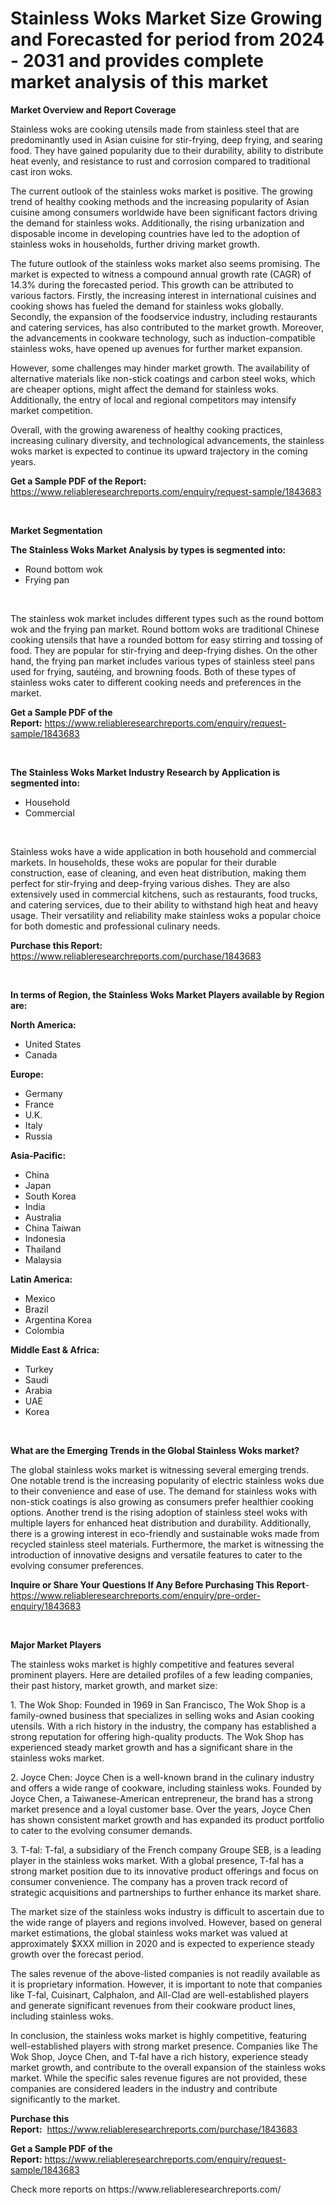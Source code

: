 <p><h1>Stainless Woks Market Size Growing and Forecasted for period from 2024 - 2031 and provides complete market analysis of this market</h1></p><p><strong>Market Overview and Report Coverage</strong></p>
<p><p>Stainless woks are cooking utensils made from stainless steel that are predominantly used in Asian cuisine for stir-frying, deep frying, and searing food. They have gained popularity due to their durability, ability to distribute heat evenly, and resistance to rust and corrosion compared to traditional cast iron woks.</p><p>The current outlook of the stainless woks market is positive. The growing trend of healthy cooking methods and the increasing popularity of Asian cuisine among consumers worldwide have been significant factors driving the demand for stainless woks. Additionally, the rising urbanization and disposable income in developing countries have led to the adoption of stainless woks in households, further driving market growth.</p><p>The future outlook of the stainless woks market also seems promising. The market is expected to witness a compound annual growth rate (CAGR) of 14.3% during the forecasted period. This growth can be attributed to various factors. Firstly, the increasing interest in international cuisines and cooking shows has fueled the demand for stainless woks globally. Secondly, the expansion of the foodservice industry, including restaurants and catering services, has also contributed to the market growth. Moreover, the advancements in cookware technology, such as induction-compatible stainless woks, have opened up avenues for further market expansion.</p><p>However, some challenges may hinder market growth. The availability of alternative materials like non-stick coatings and carbon steel woks, which are cheaper options, might affect the demand for stainless woks. Additionally, the entry of local and regional competitors may intensify market competition.</p><p>Overall, with the growing awareness of healthy cooking practices, increasing culinary diversity, and technological advancements, the stainless woks market is expected to continue its upward trajectory in the coming years.</p></p>
<p><strong>Get a Sample PDF of the Report:</strong> <a href="https://www.reliableresearchreports.com/enquiry/request-sample/1843683">https://www.reliableresearchreports.com/enquiry/request-sample/1843683</a></p>
<p>&nbsp;</p>
<p><strong>Market Segmentation</strong></p>
<p><strong>The Stainless Woks Market Analysis by types is segmented into:</strong></p>
<p><ul><li>Round bottom wok</li><li>Frying pan</li></ul></p>
<p>&nbsp;</p>
<p><p>The stainless wok market includes different types such as the round bottom wok and the frying pan market. Round bottom woks are traditional Chinese cooking utensils that have a rounded bottom for easy stirring and tossing of food. They are popular for stir-frying and deep-frying dishes. On the other hand, the frying pan market includes various types of stainless steel pans used for frying, sautéing, and browning foods. Both of these types of stainless woks cater to different cooking needs and preferences in the market.</p></p>
<p><strong>Get a Sample PDF of the Report:</strong>&nbsp;<a href="https://www.reliableresearchreports.com/enquiry/request-sample/1843683">https://www.reliableresearchreports.com/enquiry/request-sample/1843683</a></p>
<p>&nbsp;</p>
<p><strong>The Stainless Woks Market Industry Research by Application is segmented into:</strong></p>
<p><ul><li>Household</li><li>Commercial</li></ul></p>
<p>&nbsp;</p>
<p><p>Stainless woks have a wide application in both household and commercial markets. In households, these woks are popular for their durable construction, ease of cleaning, and even heat distribution, making them perfect for stir-frying and deep-frying various dishes. They are also extensively used in commercial kitchens, such as restaurants, food trucks, and catering services, due to their ability to withstand high heat and heavy usage. Their versatility and reliability make stainless woks a popular choice for both domestic and professional culinary needs.</p></p>
<p><strong>Purchase this Report:</strong>&nbsp; <a href="https://www.reliableresearchreports.com/purchase/1843683">https://www.reliableresearchreports.com/purchase/1843683</a></p>
<p>&nbsp;</p>
<p><strong>In terms of Region, the Stainless Woks Market Players available by Region are:</strong></p>
<p>
    <p> <strong> North America: </strong>
        <ul>
            <li>United States</li>
            <li>Canada</li>
        </ul>
        </p> 
    <p> <strong> Europe: </strong>
        <ul>
            <li>Germany</li>
            <li>France</li>
            <li>U.K.</li>
            <li>Italy</li>
            <li>Russia</li>
        </ul>
        </p> 
    <p> <strong> Asia-Pacific: </strong>
        <ul>
            <li>China</li>
            <li>Japan</li>
            <li>South Korea</li>
            <li>India</li>
            <li>Australia</li>
            <li>China Taiwan</li>
            <li>Indonesia</li>
            <li>Thailand</li>
            <li>Malaysia</li>
        </ul>
        </p> 
    <p> <strong> Latin America: </strong>
        <ul>
            <li>Mexico</li>
            <li>Brazil</li>
            <li>Argentina Korea</li>
            <li>Colombia</li>
        </ul>
        </p> 
    <p> <strong> Middle East & Africa: </strong>
        <ul>
            <li>Turkey</li>
            <li>Saudi</li>
            <li>Arabia</li>
            <li>UAE</li>
            <li>Korea</li>
        </ul>
    </p>
    </p>
<p>&nbsp;</p>
<p><strong>What are the Emerging Trends in the Global Stainless Woks market?</strong></p>
<p><p>The global stainless woks market is witnessing several emerging trends. One notable trend is the increasing popularity of electric stainless woks due to their convenience and ease of use. The demand for stainless woks with non-stick coatings is also growing as consumers prefer healthier cooking options. Another trend is the rising adoption of stainless steel woks with multiple layers for enhanced heat distribution and durability. Additionally, there is a growing interest in eco-friendly and sustainable woks made from recycled stainless steel materials. Furthermore, the market is witnessing the introduction of innovative designs and versatile features to cater to the evolving consumer preferences.</p></p>
<p><strong>Inquire or Share Your Questions If Any Before Purchasing This Report</strong>- <a href="https://www.reliableresearchreports.com/enquiry/pre-order-enquiry/1843683">https://www.reliableresearchreports.com/enquiry/pre-order-enquiry/1843683</a></p>
<p>&nbsp;</p>
<p><strong>Major Market Players</strong></p>
<p><p>The stainless woks market is highly competitive and features several prominent players. Here are detailed profiles of a few leading companies, their past history, market growth, and market size:</p><p>1. The Wok Shop: Founded in 1969 in San Francisco, The Wok Shop is a family-owned business that specializes in selling woks and Asian cooking utensils. With a rich history in the industry, the company has established a strong reputation for offering high-quality products. The Wok Shop has experienced steady market growth and has a significant share in the stainless woks market.</p><p>2. Joyce Chen: Joyce Chen is a well-known brand in the culinary industry and offers a wide range of cookware, including stainless woks. Founded by Joyce Chen, a Taiwanese-American entrepreneur, the brand has a strong market presence and a loyal customer base. Over the years, Joyce Chen has shown consistent market growth and has expanded its product portfolio to cater to the evolving consumer demands.</p><p>3. T-fal: T-fal, a subsidiary of the French company Groupe SEB, is a leading player in the stainless woks market. With a global presence, T-fal has a strong market position due to its innovative product offerings and focus on consumer convenience. The company has a proven track record of strategic acquisitions and partnerships to further enhance its market share.</p><p>The market size of the stainless woks industry is difficult to ascertain due to the wide range of players and regions involved. However, based on general market estimations, the global stainless woks market was valued at approximately $XXX million in 2020 and is expected to experience steady growth over the forecast period.</p><p>The sales revenue of the above-listed companies is not readily available as it is proprietary information. However, it is important to note that companies like T-fal, Cuisinart, Calphalon, and All-Clad are well-established players and generate significant revenues from their cookware product lines, including stainless woks.</p><p>In conclusion, the stainless woks market is highly competitive, featuring well-established players with strong market presence. Companies like The Wok Shop, Joyce Chen, and T-fal have a rich history, experience steady market growth, and contribute to the overall expansion of the stainless woks market. While the specific sales revenue figures are not provided, these companies are considered leaders in the industry and contribute significantly to the market.</p></p>
<p><strong>Purchase this Report:</strong>&nbsp;&nbsp;<a href="https://www.reliableresearchreports.com/purchase/1843683">https://www.reliableresearchreports.com/purchase/1843683</a></p>
<p></p>
<p><strong>Get a Sample PDF of the Report:</strong>&nbsp;<a href="https://www.reliableresearchreports.com/enquiry/request-sample/1843683">https://www.reliableresearchreports.com/enquiry/request-sample/1843683</a></p>
<p>Check more reports on https://www.reliableresearchreports.com/</p>